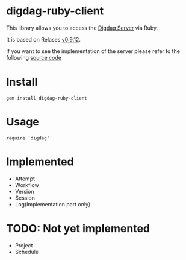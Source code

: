 # digdag-ruby-client

This library allows you to access the [Digdag Server](https://github.com/treasure-data/digdag) via Ruby.

It is based on Relases [v0.9.12](https://github.com/treasure-data/digdag/releases/tag/v0.9.12).

If you want to see the implementation of the server please refer to the following
[source code](https://github.com/treasure-data/digdag/tree/master/digdag-server/src/main/java/io/digdag/server/rs)

# Install

```
gem install digdag-ruby-client
```

# Usage

```
require 'digdag'
```

# Implemented

- Attempt
- Workflow
- Version
- Session
- Log(Implementation part only)

# TODO: Not yet implemented

- Project
- Schedule
